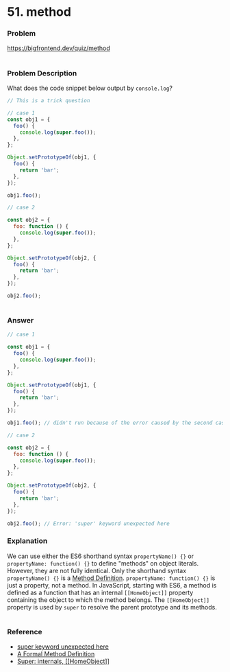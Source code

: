 # 51. method

### Problem

https://bigfrontend.dev/quiz/method

#

### Problem Description

What does the code snippet below output by `console.log`?

```js
// This is a trick question

// case 1
const obj1 = {
  foo() {
    console.log(super.foo());
  },
};

Object.setPrototypeOf(obj1, {
  foo() {
    return 'bar';
  },
});

obj1.foo();

// case 2

const obj2 = {
  foo: function () {
    console.log(super.foo());
  },
};

Object.setPrototypeOf(obj2, {
  foo() {
    return 'bar';
  },
});

obj2.foo();
```

#

### Answer

```js
// case 1

const obj1 = {
  foo() {
    console.log(super.foo());
  },
};

Object.setPrototypeOf(obj1, {
  foo() {
    return 'bar';
  },
});

obj1.foo(); // didn't run because of the error caused by the second case

// case 2

const obj2 = {
  foo: function () {
    console.log(super.foo());
  },
};

Object.setPrototypeOf(obj2, {
  foo() {
    return 'bar';
  },
});

obj2.foo(); // Error: 'super' keyword unexpected here
```

### Explanation

We can use either the ES6 shorthand syntax `propertyName() {}` or `propertyName: function() {}` to define "methods" on object literals. However, they are not fully identical. Only the shorthand syntax `propertyName() {}` is a [Method Definition](https://262.ecma-international.org/6.0/#sec-method-definitions). `propertyName: function() {}` is just a property, not a method. In JavaScript, starting with ES6, a method is defined as a function that has an internal `[[HomeObject]]` property containing the object to which the method belongs. The `[[HomeObject]]` property is used by `super` to resolve the parent prototype and its methods.

#

### Reference

- [super keyword unexpected here](https://stackoverflow.com/questions/39263358/super-keyword-unexpected-here)
- [A Formal Method Definition](https://leanpub.com/understandinges6/read/#leanpub-auto-a-formal-method-definition)
- [Super: internals, [[HomeObject]]](https://javascript.info/class-inheritance#super-internals-homeobject)
